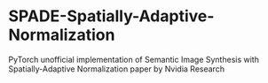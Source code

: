# SPADE-Spatially-Adaptive-Normalization
PyTorch unofficial implementation of Semantic Image Synthesis with Spatially-Adaptive Normalization paper by Nvidia Research
